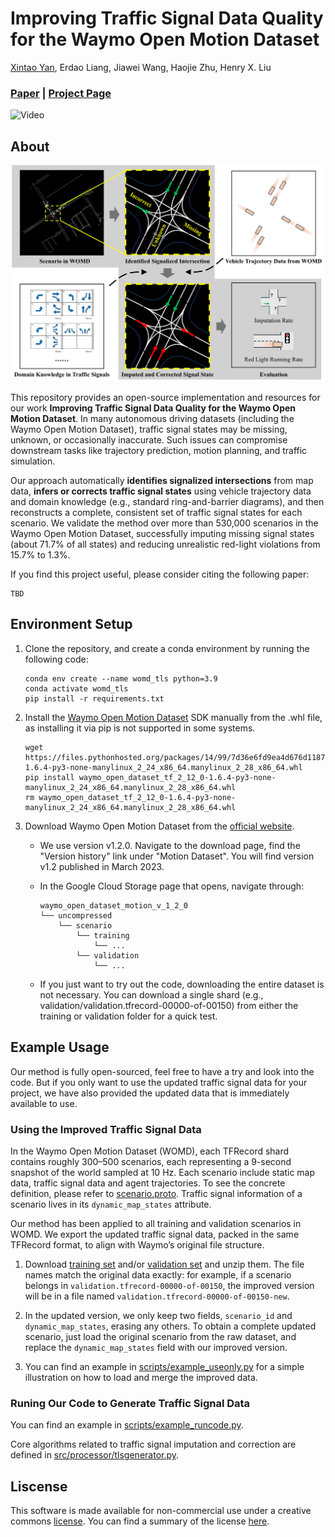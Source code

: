 # Improving Traffic Signal Data Quality for the Waymo Open Motion Dataset
[Xintao Yan](), Erdao Liang, Jiawei Wang, Haojie Zhu, Henry X. Liu
### [Paper]() | [Project Page]()


![Video](./docs/video.gif)

## About

![Illustration](./docs/illustration.png)

This repository provides an open-source implementation and resources for our work **Improving Traffic Signal Data Quality for the Waymo Open Motion Dataset**. In many autonomous driving datasets (including the Waymo Open Motion Dataset), traffic signal states may be missing, unknown, or occasionally inaccurate. Such issues can compromise downstream tasks like trajectory prediction, motion planning, and traffic simulation.

Our approach automatically **identifies signalized intersections** from map data, **infers or corrects traffic signal states** using vehicle trajectory data and domain knowledge (e.g., standard ring-and-barrier diagrams), and then reconstructs a complete, consistent set of traffic signal states for each scenario. We validate the method over more than 530,000 scenarios in the Waymo Open Motion Dataset, successfully imputing missing signal states (about 71.7% of all states) and reducing unrealistic red-light violations from 15.7% to 1.3%.

If you find this project useful, please consider citing the following paper:

```
TBD
```

## Environment Setup

1. Clone the repository, and create a conda environment by running the following code:
    ```
    conda env create --name womd_tls python=3.9
    conda activate womd_tls
    pip install -r requirements.txt
    ```

2. Install the [Waymo Open Motion Dataset](https://github.com/waymo-research/waymo-open-dataset) SDK manually from the .whl file, as installing it via pip is not supported in some systems.
    ```
    wget https://files.pythonhosted.org/packages/14/99/7d36e6fd9ea4d676d1187c1698f6d837d151ea04fc3172c5c6e9dfa2806d/waymo_open_dataset_tf_2_12_0-1.6.4-py3-none-manylinux_2_24_x86_64.manylinux_2_28_x86_64.whl
    pip install waymo_open_dataset_tf_2_12_0-1.6.4-py3-none-manylinux_2_24_x86_64.manylinux_2_28_x86_64.whl
    rm waymo_open_dataset_tf_2_12_0-1.6.4-py3-none-manylinux_2_24_x86_64.manylinux_2_28_x86_64.whl
    ```

3. Download Waymo Open Motion Dataset from the [official website](https://waymo.com/open/download/#). 
    - We use version v1.2.0. Navigate to the download page, find the "Version history" link under "Motion Dataset". You will find version v1.2 published in March 2023.
    - In the Google Cloud Storage page that opens, navigate through:
        ```
        waymo_open_dataset_motion_v_1_2_0
        └── uncompressed
            └── scenario
                └── training
                    └── ...
                └── validation
                    └── ...
        ```
     
    - If you just want to try out the code, downloading the entire dataset is not necessary. You can download a single shard (e.g., validation/validation.tfrecord-00000-of-00150) from either the training or validation folder for a quick test.

## Example Usage

Our method is fully open-sourced, feel free to have a try and look into the code. But if you only want to use the updated traffic signal data for your project, we have also provided the updated data that is immediately available to use.

### Using the Improved Traffic Signal Data

In the Waymo Open Motion Dataset (WOMD), each TFRecord shard contains roughly 300–500 scenarios, each representing a 9-second snapshot of the world sampled at 10 Hz. Each scenario include static map data, traffic signal data and agent trajectories. To see the concrete definition, please refer to [scenario.proto](https://github.com/waymo-research/waymo-open-dataset/blob/62b97ad80bbff8b285dda3a9fb679888d34e6b17/src/waymo_open_dataset/protos/scenario.proto). Traffic signal information of a scenario lives in its `dynamic_map_states` attribute.

Our method has been applied to all training and validation scenarios in WOMD. We export the updated traffic signal data, packed in the same TFRecord format, to align with Waymo’s original file structure.

1. Download [training set](TBD) and/or [validation set](TBD) and unzip them. The file names match the original data exactly: for example, if a scenario belongs in `validation.tfrecord-00000-of-00150`, the improved version will be in a file named `validation.tfrecord-00000-of-00150-new`.

2. In the updated version, we only keep two fields, `scenario_id` and `dynamic_map_states`, erasing any others. To obtain a complete updated scenario, just load the original scenario from the raw dataset, and replace the `dynamic_map_states` field with our improved version.

3. You can find an example in [scripts/example_useonly.py](./scripts/example_useonly.py) for a simple illustration on how to load and merge the improved data.

### Runing Our Code to Generate Traffic Signal Data

You can find an example in [scripts/example_runcode.py](./scripts/example_runcode.py).

Core algorithms related to traffic signal imputation and correction are defined in [src/processor/tlsgenerator.py](./src/processor/tlsgenerator.py).


## Liscense

This software is made available for non-commercial use under a creative commons [license](./LICENSE). You can find a summary of the license [here](https://creativecommons.org/licenses/by-nc/4.0/).